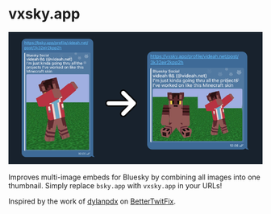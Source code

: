 # vxsky.app
![](example.png)


Improves multi-image embeds for Bluesky by combining all images into one thumbnail.
Simply replace `bsky.app` with `vxsky.app` in your URLs!

Inspired by the work of [dylanpdx](https://github.com/dylanpdx) on [BetterTwitFix](https://github.com/dylanpdx/BetterTwitFix).